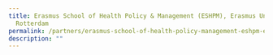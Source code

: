 ```yaml
---
title: Erasmus School of Health Policy & Management (ESHPM), Erasmus University
  Rotterdam
permalink: /partners/erasmus-school-of-health-policy-management-eshpm-erasmus-university-rotterdam/
description: ""
---
```

